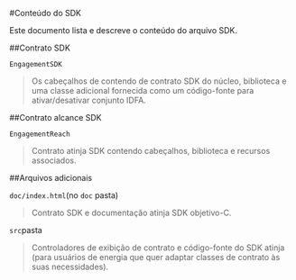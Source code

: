 <properties
    pageTitle="Azure iOS de contrato Mobile SDK conteúdo"
    description="Últimas atualizações e procedimentos para iOS SDK para contrato de celular do Azure"
    services="mobile-engagement"
    documentationCenter="mobile"
    authors="MehrdadMzfr"
    manager="dwrede"
    editor="" />

<tags
    ms.service="mobile-engagement"
    ms.workload="mobile"
    ms.tgt_pltfrm="mobile-ios"
    ms.devlang="objective-c"
    ms.topic="article"
    ms.date="08/19/2016"
    ms.author="piyushjo" />

#<a name="sdk-content"></a>Conteúdo do SDK

Este documento lista e descreve o conteúdo do arquivo SDK.

##<a name="engagement-sdk"></a>Contrato SDK

`EngagementSDK`

> Os cabeçalhos de contendo de contrato SDK do núcleo, biblioteca e uma classe adicional fornecida como um código-fonte para ativar/desativar conjunto IDFA.

##<a name="engagement-reach-sdk"></a>Contrato alcance SDK

`EngagementReach`

> Contrato atinja SDK contendo cabeçalhos, biblioteca e recursos associados.

##<a name="additional-files"></a>Arquivos adicionais

`doc/index.html`(no `doc` pasta)

> Contrato SDK e documentação atinja SDK objetivo-C.

`src`pasta

> Controladores de exibição de contrato e código-fonte do SDK atinja (para usuários de energia que quer adaptar classes de contrato às suas necessidades).
